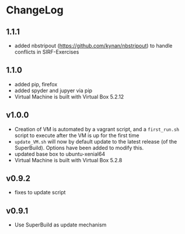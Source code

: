 # ChangeLog

## 1.1.1
- added nbstripout (https://github.com/kynan/nbstripout) to handle conflicts in SIRF-Exercises

## 1.1.0
- added pip, firefox 
- added spyder and jupyer via pip
- Virtual Machine is built with Virtual Box 5.2.12

## v1.0.0
- Creation of VM is automated by a vagrant script, and a `first_run.sh` script to execute after the VM is up for the first time
- `update_VM.sh` will now by default update to the latest release (of the SuperBuild). Options have been added to modify this.
- updated base box to ubuntu-xenial64
- Virtual Machine is built with Virtual Box 5.2.8

## v0.9.2
- fixes to update script

## v0.9.1
-  Use SuperBuild as update mechanism
